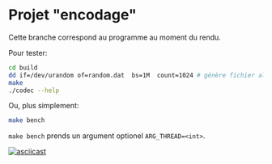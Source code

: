 # Projet "encodage"

Cette branche correspond au programme au moment du rendu.

Pour tester:
```sh
cd build
dd if=/dev/urandom of=random.dat  bs=1M  count=1024 # génère fichier aléatoire de 1Go
make
./codec --help
```
Ou, plus simplement:
```sh
make bench
```

`make bench` prends un argument optionel `ARG_THREAD=<int>`.

[![asciicast](https://asciinema.org/a/mmmtehNspVw37J2k8pSeAm0yA.png)](https://asciinema.org/a/mmmtehNspVw37J2k8pSeAm0yA)
